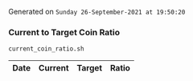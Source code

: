 Generated on `Sunday 26-September-2021 at 19:50:20`

### Current to Target Coin Ratio
`current_coin_ratio.sh`

Date|Current|Target|Ratio
---|---|---|---
